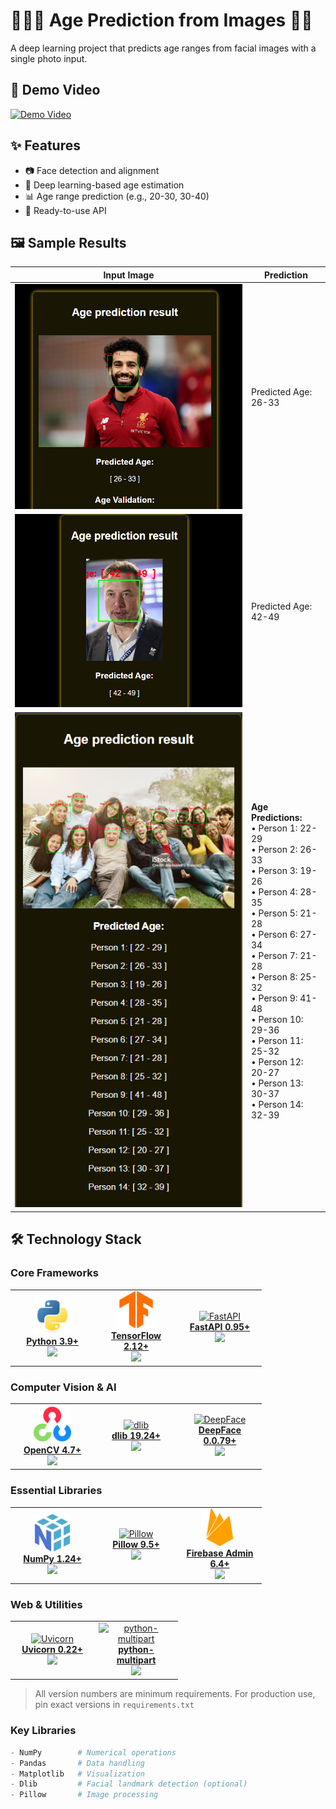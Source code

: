 # 👨🦳👩 Age Prediction from Images 🧒👵


A deep learning project that predicts age ranges from facial images with a single photo input.



## 🎥 Demo Video
[![Demo Video](assets/video_thumbnail.png)](https://drive.google.com/file/d/1yDRs-_32QjpvV_Zunei-2a8ipnnOZ7KZ/view?usp=sharing) <!-- Upload video to YouTube and embed -->

## ✨ Features
- 📷 Face detection and alignment
- 🧠 Deep learning-based age estimation
- 📊 Age range prediction (e.g., 20-30, 30-40)
- 🚀 Ready-to-use API

## 🖼️ Sample Results
| Input Image | Prediction |
|-------------|------------|
| ![Sample1](mo.png) | Predicted Age: 26-33 |
| ![Sample2](elon.png) | Predicted Age: 42-49 |
| ![Group Photo](group1.png) | **Age Predictions:** <br> • Person 1: 22-29 <br> • Person 2: 26-33 <br> • Person 3: 19-26 <br> • Person 4: 28-35 <br> • Person 5: 21-28 <br> • Person 6: 27-34 <br> • Person 7: 21-28 <br> • Person 8: 25-32 <br> • Person 9: 41-48 <br> • Person 10: 29-36 <br> • Person 11: 25-32 <br> • Person 12: 20-27 <br> • Person 13: 30-37 <br> • Person 14: 32-39 |



## 🛠️ Technology Stack

### Core Frameworks

<table>
  <tr>
    <td align="center" width="120">
      <a href="https://www.python.org/downloads/release/python-3913/" target="_blank">
        <img src="https://raw.githubusercontent.com/devicons/devicon/master/icons/python/python-original.svg" width="60" height="60" alt="Python">
        <br>
        <b>Python 3.9+</b>
      </a>
      <br>
      <a href="https://www.python.org/downloads/release/python-3913/">
        <img src="https://img.shields.io/badge/Download-3.9.13-blue?logo=python">
      </a>
    </td>
    <td align="center" width="120">
      <a href="https://www.tensorflow.org/" target="_blank">
        <img src="https://raw.githubusercontent.com/devicons/devicon/master/icons/tensorflow/tensorflow-original.svg" width="60" height="60" alt="TensorFlow">
        <br>
        <b>TensorFlow 2.12+</b>
      </a>
      <br>
      <a href="https://pypi.org/project/tensorflow/">
        <img src="https://img.shields.io/badge/Download-2.12.0-FF6F00?logo=tensorflow">
      </a>
    </td>
    <td align="center" width="120">
      <a href="https://fastapi.tiangolo.com/" target="_blank">
        <img src="https://fastapi.tiangolo.com/img/logo-margin/logo-teal.png" width="60" height="60" alt="FastAPI">
        <br>
        <b>FastAPI 0.95+</b>
      </a>
      <br>
      <a href="https://pypi.org/project/fastapi/">
        <img src="https://img.shields.io/badge/Download-0.95.2-009688?logo=fastapi">
      </a>
    </td>
  </tr>
</table>

### Computer Vision & AI

<table>
  <tr>
    <td align="center" width="120">
      <a href="https://opencv.org/" target="_blank">
        <img src="https://raw.githubusercontent.com/devicons/devicon/master/icons/opencv/opencv-original.svg" width="60" height="60" alt="OpenCV">
        <br>
        <b>OpenCV 4.7+</b>
      </a>
      <br>
      <a href="https://pypi.org/project/opencv-python/">
        <img src="https://img.shields.io/badge/Download-4.7.0.72-5C3EE8?logo=opencv">
      </a>
    </td>
    <td align="center" width="120">
      <a href="http://dlib.net/" target="_blank">
        <img src="https://raw.githubusercontent.com/wiki/davisking/dlib/images/dlib_logo.png" width="60" height="60" alt="dlib">
        <br>
        <b>dlib 19.24+</b>
      </a>
      <br>
      <a href="https://pypi.org/project/dlib/">
        <img src="https://img.shields.io/badge/Download-19.24.1-008000">
      </a>
    </td>
    <td align="center" width="120">
      <a href="https://github.com/serengil/deepface" target="_blank">
        <img src="https://raw.githubusercontent.com/serengil/deepface/master/icon/deepface-icon.png" width="60" height="60" alt="DeepFace">
        <br>
        <b>DeepFace 0.0.79+</b>
      </a>
      <br>
      <a href="https://pypi.org/project/deepface/">
        <img src="https://img.shields.io/badge/Download-0.0.79-black">
      </a>
    </td>
  </tr>
</table>

### Essential Libraries

<table>
  <tr>
    <td align="center" width="120">
      <a href="https://numpy.org/" target="_blank">
        <img src="https://raw.githubusercontent.com/devicons/devicon/master/icons/numpy/numpy-original.svg" width="60" height="60" alt="NumPy">
        <br>
        <b>NumPy 1.24+</b>
      </a>
      <br>
      <a href="https://pypi.org/project/numpy/">
        <img src="https://img.shields.io/badge/Download-1.24.3-013243?logo=numpy">
      </a>
    </td>
    <td align="center" width="120">
      <a href="https://python-pillow.org/" target="_blank">
        <img src="https://raw.githubusercontent.com/devicons/devicon/master/icons/pillow/pillow-original.svg" width="60" height="60" alt="Pillow">
        <br>
        <b>Pillow 9.5+</b>
      </a>
      <br>
      <a href="https://pypi.org/project/Pillow/">
        <img src="https://img.shields.io/badge/Download-9.5.0-3776AB">
      </a>
    </td>
    <td align="center" width="120">
      <a href="https://firebase.google.com/docs/admin/setup" target="_blank">
        <img src="https://raw.githubusercontent.com/devicons/devicon/master/icons/firebase/firebase-plain.svg" width="60" height="60" alt="Firebase">
        <br>
        <b>Firebase Admin 6.4+</b>
      </a>
      <br>
      <a href="https://pypi.org/project/firebase-admin/">
        <img src="https://img.shields.io/badge/Download-6.2.0-FFCA28?logo=firebase">
      </a>
    </td>
  </tr>
</table>

### Web & Utilities

<table>
  <tr>
    <td align="center" width="120">
      <a href="https://www.uvicorn.org/" target="_blank">
        <img src="https://raw.githubusercontent.com/encode/uvicorn/master/docs/uvicorn.png" width="60" height="60" alt="Uvicorn">
        <br>
        <b>Uvicorn 0.22+</b>
      </a>
      <br>
      <a href="https://pypi.org/project/uvicorn/">
        <img src="https://img.shields.io/badge/Download-0.22.0-499848">
      </a>
    </td>
    <td align="center" width="120">
      <a href="https://andrew-d.github.io/python-multipart/" target="_blank">
        <img src="https://raw.githubusercontent.com/Andrew-D/python-multipart/master/logo.png" width="60" height="60" alt="python-multipart">
        <br>
        <b>python-multipart</b>
      </a>
      <br>
      <a href="https://pypi.org/project/python-multipart/">
        <img src="https://img.shields.io/badge/Download-0.0.6-blueviolet">
      </a>
    </td>
  </tr>
</table>

> All version numbers are minimum requirements. For production use, pin exact versions in `requirements.txt`

### Key Libraries
```python
- NumPy        # Numerical operations
- Pandas       # Data handling
- Matplotlib   # Visualization
- Dlib         # Facial landmark detection (optional)
- Pillow       # Image processing

